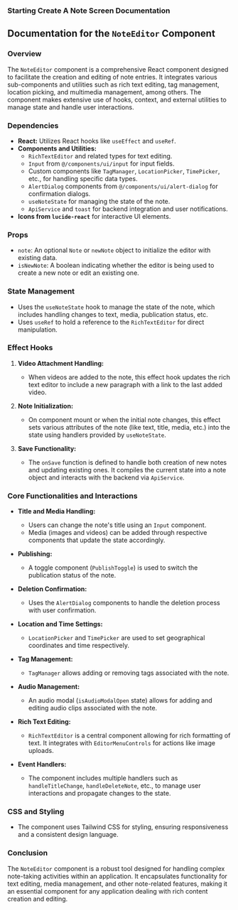 ### Starting Create A Note Screen Documentation

## Documentation for the `NoteEditor` Component

### Overview

The `NoteEditor` component is a comprehensive React component designed to facilitate the creation and editing of note entries. It integrates various sub-components and utilities such as rich text editing, tag management, location picking, and multimedia management, among others. The component makes extensive use of hooks, context, and external utilities to manage state and handle user interactions.

### Dependencies

- **React:** Utilizes React hooks like `useEffect` and `useRef`.
- **Components and Utilities:**
  - `RichTextEditor` and related types for text editing.
  - `Input` from `@/components/ui/input` for input fields.
  - Custom components like `TagManager`, `LocationPicker`, `TimePicker`, etc., for handling specific data types.
  - `AlertDialog` components from `@/components/ui/alert-dialog` for confirmation dialogs.
  - `useNoteState` for managing the state of the note.
  - `ApiService` and `toast` for backend integration and user notifications.
- **Icons from `lucide-react`** for interactive UI elements.

### Props

- `note`: An optional `Note` or `newNote` object to initialize the editor with existing data.
- `isNewNote`: A boolean indicating whether the editor is being used to create a new note or edit an existing one.

### State Management

- Uses the `useNoteState` hook to manage the state of the note, which includes handling changes to text, media, publication status, etc.
- Uses `useRef` to hold a reference to the `RichTextEditor` for direct manipulation.

### Effect Hooks

1. **Video Attachment Handling:**
   - When videos are added to the note, this effect hook updates the rich text editor to include a new paragraph with a link to the last added video.

2. **Note Initialization:**
   - On component mount or when the initial note changes, this effect sets various attributes of the note (like text, title, media, etc.) into the state using handlers provided by `useNoteState`.

3. **Save Functionality:**
   - The `onSave` function is defined to handle both creation of new notes and updating existing ones. It compiles the current state into a note object and interacts with the backend via `ApiService`.

### Core Functionalities and Interactions

- **Title and Media Handling:**
  - Users can change the note's title using an `Input` component.
  - Media (images and videos) can be added through respective components that update the state accordingly.

- **Publishing:**
  - A toggle component (`PublishToggle`) is used to switch the publication status of the note.

- **Deletion Confirmation:**
  - Uses the `AlertDialog` components to handle the deletion process with user confirmation.

- **Location and Time Settings:**
  - `LocationPicker` and `TimePicker` are used to set geographical coordinates and time respectively.

- **Tag Management:**
  - `TagManager` allows adding or removing tags associated with the note.

- **Audio Management:**
  - An audio modal (`isAudioModalOpen` state) allows for adding and editing audio clips associated with the note.

- **Rich Text Editing:**
  - `RichTextEditor` is a central component allowing for rich formatting of text. It integrates with `EditorMenuControls` for actions like image uploads.

- **Event Handlers:**
  - The component includes multiple handlers such as `handleTitleChange`, `handleDeleteNote`, etc., to manage user interactions and propagate changes to the state.

### CSS and Styling

- The component uses Tailwind CSS for styling, ensuring responsiveness and a consistent design language.

### Conclusion

The `NoteEditor` component is a robust tool designed for handling complex note-taking activities within an application. It encapsulates functionality for text editing, media management, and other note-related features, making it an essential component for any application dealing with rich content creation and editing.
